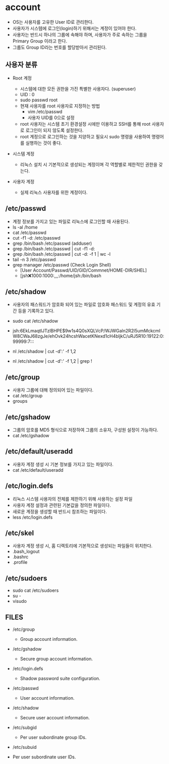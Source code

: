 
# account

- OS는 사용자를 고유한 User ID로 관리한다.
- 사용자가 시스템에 로그인(login)하기 위해서는 계정이 있어야 한다.
- 사용자는 반드시 하나의 그룹에 속해야 하며, 사용자가 주로 속하는 그룹을 Primary Group 이라고 한다.
- 그룹도 Group ID라는 번호를 할당받아서 관리된다.

## 사용자 분류

- Root 계정
  - 시스템에 대한 모든 권한을 가진 특별한 사용자다. (superuser)
  - UID : 0
  - sudo passwd root
  - 현재 사용자를 root 사용자로 지정하는 방법
    - vim /etc/passwd
    - 사용자 UID를 0으로 설정
  - root 사용자는 시스템 초기 환경설정 시에만 이용하고 SSH를 통해 root 사용자로 로그인이 되지 않도록 설정한다.
  - root 계정으로 로그인하는 것을 지양하고 필요시 sudo 명령을 사용하여 명령어를 실행하는 것이 좋다.

- 시스템 계정
  - 리눅스 설치 시 기본적으로 생성되는 계정이며 각 역할별로 제한적인 권한을 갖는다.

- 사용자 계정
  - 실제 리눅스 사용자를 위한 계정이다.

## /etc/passwd

- 계정 정보를 가지고 있는 파일로 리눅스에 로그인할 때 사용된다.
- ls -al /home
- cat /etc/passwd
- cut -f1 -d: /etc/passwd
- grep /bin/bash /etc/passwd (adduser)
- grep /bin/bash /etc/passwd | cut -f1 -d:
- grep /bin/bash /etc/passwd | cut -d: -f 1 | wc -l
- tail -n 3 /etc/passwd
- grep manager /etc/passwd (Check Login Shell)
  - [User Account/Passwd/UID/GID/Commnet/HOME-DIR/SHEL]
  - [jsh:x:1000:1000:,,,:/home/jsh:/bin/bash

## /etc/shadow

- 사용자의 패스워드가 암호화 되어 있는 파일로 암호화 패스워드 및 계정의 유효 기간 등을 기록하고 있다.
- sudo cat /etc/shadow
- jsh:$6$EkLmaqtlJTzlBHPE$9w1s4Q0sXQLVcP/WJWGaln2R2l5umMckcmIW8CWaJ68zgJe/ehOvk24hcshWacetKNexd1cH4bljkC/uRJ5R10:19122:0:99999:7:::

- nl /etc/shadow | cut -d':' -f 1,2
- nl /etc/shadow | cut -d':' -f 1,2 | grep !

## /etc/group

- 사용자 그룹에 대해 정의되어 있는 파일이다.
- cat /etc/group
- groups

## /etc/gshadow

- 그룹의 암호를 MD5 형식으로 저장하여 그룹의 소유자, 구성원 설정이 가능하다.
- cat /etc/gshadow

## /etc/default/useradd

- 사용자 계정 생성 시 기본 정보를 가지고 있는 파일이다.
- cat /etc/default/useradd

## /etc/login.defs

- 리눅스 시스템 사용자의 전체를 제한하기 위해 사용하는 설정 파일
- 사용자 계정 설정과 관련된 기본값을 정의한 파일이다.
- 새로운 계정을 생성할 때 반드시 참조하는 파일이다.
- less /etc/login.defs

## /etc/skel

- 사용자 계정 생성 시, 홈 디렉토리에 기본적으로 생성되는 파일들이 위치한다.
- .bash_logout
- .bashrc
- .profile

## /etc/sudoers

- sudo cat /etc/sudoers
- su -
- visudo

## FILES

- /etc/group
  - Group account information.

- /etc/gshadow
  - Secure group account information.

- /etc/login.defs
  - Shadow password suite configuration.

- /etc/passwd
  - User account information.

- /etc/shadow
  - Secure user account information.

- /etc/subgid
  - Per user subordinate group IDs.

- /etc/subuid
 - Per user subordinate user IDs.
